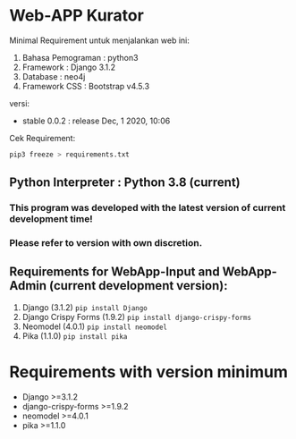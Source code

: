 # Web-APP Kurator
Minimal Requirement untuk menjalankan web ini:
1. Bahasa Pemograman : python3
2. Framework : Django 3.1.2
3. Database : neo4j
4. Framework CSS : Bootstrap v4.5.3


versi:
- stable 0.0.2 : release Dec, 1 2020, 10:06



Cek Requirement: 
```python
pip3 freeze > requirements.txt
```

## Python Interpreter : Python 3.8 (current)

### This program was developed with the latest version of current development time!
### Please refer to version with own discretion.

## Requirements for WebApp-Input and WebApp-Admin (current development version):
1. Django (3.1.2)
`pip install Django`
2. Django Crispy Forms (1.9.2)
`pip install django-crispy-forms`
3. Neomodel (4.0.1)
`pip install neomodel`
4. Pika (1.1.0)
`pip install pika`

# Requirements with version minimum
- Django >=3.1.2
- django-crispy-forms >=1.9.2
- neomodel >=4.0.1
- pika >=1.1.0
